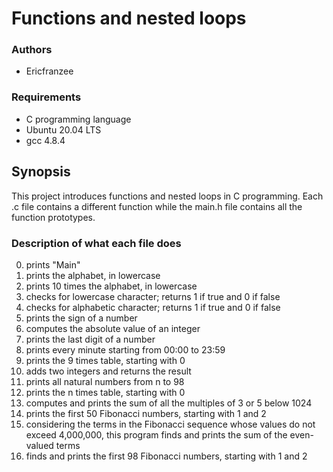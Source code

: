 # Functions and nested loops

### Authors

- Ericfranzee

### Requirements

- C programming language
- Ubuntu 20.04 LTS
- gcc 4.8.4

## Synopsis

This project introduces functions and nested loops in C programming. Each .c file contains a different function while the main.h file contains all the function prototypes.

### Description of what each file does

0. prints "Main"
1. prints the alphabet, in lowercase
2. prints 10 times the alphabet, in lowercase
3. checks for lowercase character; returns 1 if true and 0 if false
4. checks for alphabetic character; returns 1 if true and 0 if false
5. prints the sign of a number
6. computes the absolute value of an integer
7. prints the last digit of a number
8. prints every minute starting from 00:00 to 23:59
9. prints the 9 times table, starting with 0
10. adds two integers and returns the result
11. prints all natural numbers from n to 98
12. prints the n times table, starting with 0
13. computes and prints the sum of all the multiples of 3 or 5 below 1024
14. prints the first 50 Fibonacci numbers, starting with 1 and 2
15. considering the terms in the Fibonacci sequence whose values do not exceed 4,000,000, this program finds and prints the sum of the even-valued terms
16. finds and prints the first 98 Fibonacci numbers, starting with 1 and 2
